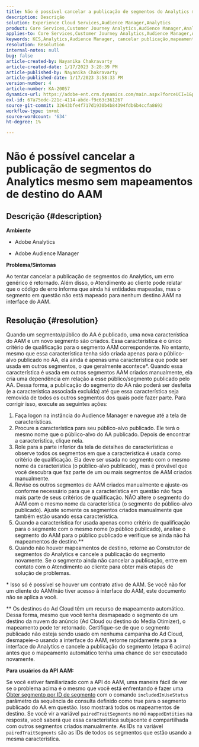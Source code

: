 ```yaml
---
title: Não é possível cancelar a publicação de segmentos do Analytics mesmo sem mapeamentos de destino do AAM
description: Descrição
solution: Experience Cloud Services,Audience Manager,Analytics
product: Core Services,Customer Journey Analytics,Audience Manager,Analytics
applies-to: Core Services,Customer Journey Analytics,Audience Manager,Analytics
keywords: KCS,Analytics,Audience Manager, cancelar publicação,mapeamento,destino
resolution: Resolution
internal-notes: null
bug: false
article-created-by: Nayanika Chakravarty
article-created-date: 1/17/2023 3:28:39 PM
article-published-by: Nayanika Chakravarty
article-published-date: 1/17/2023 3:58:33 PM
version-number: 4
article-number: KA-20057
dynamics-url: https://adobe-ent.crm.dynamics.com/main.aspx?forceUCI=1&pagetype=entityrecord&etn=knowledgearticle&id=d63cf899-7b96-ed11-aad1-6045bd006ce9
exl-id: 67a75edc-221c-4114-abde-f9c63c361267
source-git-commit: 32643bfe4f717d1930b4b84394fdb6b4ccfa8692
workflow-type: tm+mt
source-wordcount: '634'
ht-degree: 1%

---
```


# Não é possível cancelar a publicação de segmentos do Analytics mesmo sem mapeamentos de destino do AAM

## Descrição {#description}


<b>Ambiente</b>

- Adobe Analytics

- Adobe Audience Manager

<b>Problema/Sintomas</b>

Ao tentar cancelar a publicação de segmentos do Analytics, um erro genérico é retornado. Além disso, o Atendimento ao cliente pode relatar que o código de erro informa que ainda há entidades mapeadas, mas o segmento em questão não está mapeado para nenhum destino AAM na interface do AAM.


## Resolução {#resolution}


Quando um segmento/público do AA é publicado, uma nova característica do AAM e um novo segmento são criados. Essa característica é o único critério de qualificação para o segmento AAM correspondente. No entanto, mesmo que essa característica tenha sido criada apenas para o público-alvo publicado no AA, ela ainda é apenas uma característica que pode ser usada em outros segmentos, o que geralmente acontece\*. Quando essa característica é usada em outros segmentos AAM criados manualmente, ela cria uma dependência em relação a esse público/segmento publicado pelo AA. Dessa forma, a publicação do segmento do AA não poderá ser desfeita (e a característica associada excluída) até que essa característica seja removida de todos os outros segmentos dos quais pode fazer parte. Para corrigir isso, execute as seguintes ações:

1. Faça logon na instância do Audience Manager e navegue até a tela de características.
2. Procure a característica para seu público-alvo publicado. Ele terá o mesmo nome que o público-alvo do AA publicado. Depois de encontrar a característica, clique nela.
3. Role para a parte inferior da tela de detalhes de características e observe todos os segmentos em que a característica é usada como critério de qualificação. Ela deve ser usada no segmento com o mesmo nome da característica (o público-alvo publicado), mas é provável que você descubra que faz parte de um ou mais segmentos de AAM criados manualmente.
4. Revise os outros segmentos de AAM criados manualmente e ajuste-os conforme necessário para que a característica em questão não faça mais parte de seus critérios de qualificação. NÃO altere o segmento do AAM com o mesmo nome da característica (o segmento de público-alvo publicado). Ajuste somente os segmentos criados manualmente que também estão usando essa característica.
5. Quando a característica for usada apenas como critério de qualificação para o segmento com o mesmo nome (o público publicado), analise o segmento do AAM para o público publicado e verifique se ainda não há mapeamentos de destino.\*\*
6. Quando não houver mapeamentos de destino, retorne ao Construtor de segmentos do Analytics e cancele a publicação do segmento novamente. Se o segmento ainda não cancelar a publicação, entre em contato com o Atendimento ao cliente para obter mais etapas de solução de problemas.


\* Isso só é possível se houver um contrato ativo de AAM. Se você não for um cliente do AAM/não tiver acesso à interface do AAM, este documento não se aplica a você.

\*\* Os destinos do Ad Cloud têm um recurso de mapeamento automático. Dessa forma, mesmo que você tenha desmapeado o segmento de um destino da nuvem do anúncio (Ad Cloud ou destino do Media Otimizer), o mapeamento pode ter retornado. Certifique-se de que o segmento publicado não esteja sendo usado em nenhuma campanha do Ad Cloud, desmapeie-o usando a interface do AAM, retorne rapidamente para a interface do Analytics e cancele a publicação do segmento (etapa 6 acima) antes que o mapeamento automático tenha uma chance de ser executado novamente.

<b>Para usuários da API AAM:</b>

Se você estiver familiarizado com a API do AAM, uma maneira fácil de ver se o problema acima é o mesmo que você está enfrentando é fazer uma [Obter segmento por ID de segmento](https://bank.demdex.com/portal/swagger/index.html#/Segments%20API/get_segments__sid_) com o comando `includedInUseStatus` parâmetro da sequência de consulta definido como true para o segmento publicado do AA em questão. Isso mostrará todos os mapeamentos de destino. Se você vir a variável `pairedTraitSegments` no nó `mappedEntities` na resposta, você saberá que essa característica subjacente é compartilhada com outros segmentos criados manualmente. As IDs na variável `pairedTraitSegments` são as IDs de todos os segmentos que estão usando a mesma característica.
